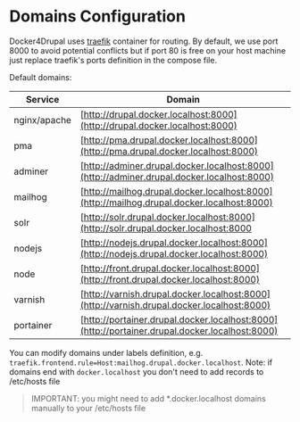 # Domains Configuration

Docker4Drupal uses [traefik](https://hub.docker.com/_/traefik/) container for routing. By default, we use port 8000 to avoid potential conflicts but if port 80 is free on your host machine just replace traefik's ports definition in the compose file.

Default domains:

| Service | Domain | 
| ------- | ------ | 
| nginx/apache | [http://drupal.docker.localhost:8000](http://drupal.docker.localhost:8000)                     |
| pma          | [http://pma.drupal.docker.localhost:8000](http://pma.drupal.docker.localhost:8000)             |
| adminer      | [http://adminer.drupal.docker.localhost:8000](http://adminer.drupal.docker.localhost:8000)     |
| mailhog      | [http://mailhog.drupal.docker.localhost:8000](http://mailhog.drupal.docker.localhost:8000)     |
| solr         | [http://solr.drupal.docker.localhost:8000](http://solr.drupal.docker.localhost:8000            |
| nodejs       | [http://nodejs.drupal.docker.localhost:8000](http://nodejs.drupal.docker.localhost:8000)       |
| node         | [http://front.drupal.docker.localhost:8000](http://front.drupal.docker.localhost:8000)         |
| varnish      | [http://varnish.drupal.docker.localhost:8000](http://varnish.drupal.docker.localhost:8000)     |
| portainer    | [http://portainer.drupal.docker.localhost:8000](http://portainer.drupal.docker.localhost:8000) |

You can modify domains under labels definition, e.g. `traefik.frontend.rule=Host:mailhog.drupal.docker.localhost`. Note: if domains end with `docker.localhost` you don't need to add records to /etc/hosts file

> IMPORTANT: you might need to add *.docker.localhost domains manually to your /etc/hosts file 
